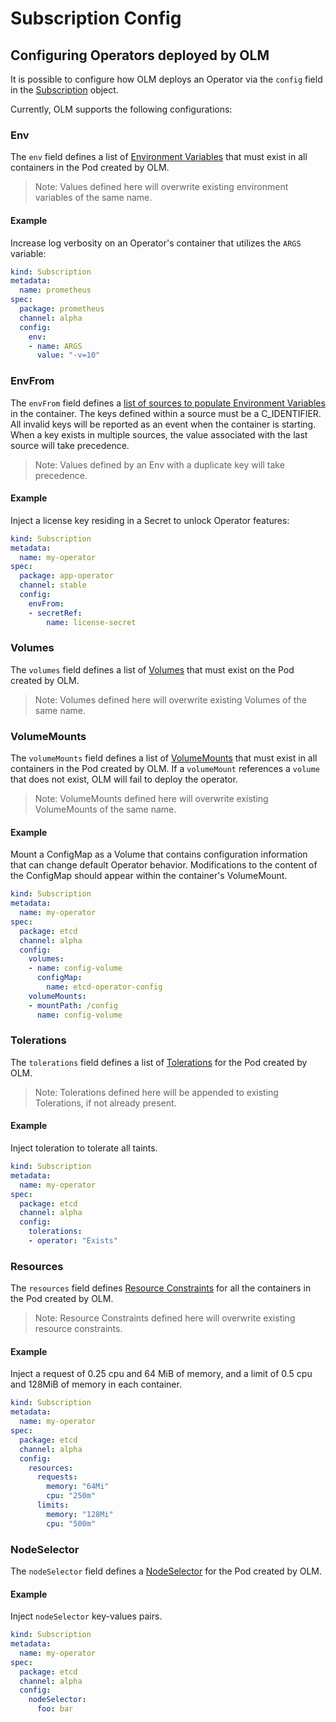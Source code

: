 # Subscription Config

## Configuring Operators deployed by OLM

It is possible to configure how OLM deploys an Operator via the `config` field in the [Subscription](https://github.com/operator-framework/olm-book/blob/master/docs/subscriptions.md) object.

Currently, OLM supports the following configurations:

### Env

The `env` field defines a list of [Environment Variables](https://kubernetes.io/docs/tasks/inject-data-application/define-environment-variable-container/#define-an-environment-variable-for-a-container) that must exist in all containers in the Pod created by OLM.

> Note: Values defined here will overwrite existing environment variables of the same name.

#### Example

Increase log verbosity on an Operator's container that utilizes the `ARGS` variable:

```yaml
kind: Subscription
metadata:
  name: prometheus
spec:
  package: prometheus
  channel: alpha
  config:
    env:
    - name: ARGS
      value: "-v=10"
```

### EnvFrom

The `envFrom` field defines a [list of sources to populate Environment Variables](https://kubernetes.io/docs/tasks/configure-pod-container/configure-pod-configmap/#configure-all-key-value-pairs-in-a-configmap-as-container-environment-variables) in the container. The keys defined within a source must be a C_IDENTIFIER. All invalid keys will be reported as an event when the container is starting. When a key exists in multiple sources, the value associated with the last source will take precedence.

> Note: Values defined by an Env with a duplicate key will take precedence.

#### Example

Inject a license key residing in a Secret to unlock Operator features:

```yaml
kind: Subscription
metadata:
  name: my-operator
spec:
  package: app-operator
  channel: stable
  config:
    envFrom:
    - secretRef:
        name: license-secret
```

### Volumes

The `volumes` field defines a list of [Volumes](https://kubernetes.io/docs/concepts/storage/volumes/) that must exist on the Pod created by OLM.

> Note: Volumes defined here will overwrite existing Volumes of the same name.

### VolumeMounts

The `volumeMounts` field defines a list of [VolumeMounts](https://kubernetes.io/docs/concepts/storage/volumes/) that must exist in all containers in the Pod created by OLM. If a `volumeMount` references a `volume` that does not exist, OLM will fail to deploy the operator.

> Note: VolumeMounts defined here will overwrite existing VolumeMounts of the same name.

#### Example

Mount a ConfigMap as a Volume that contains configuration information that can change default Operator behavior. Modifications to the content of the ConfigMap should appear within the container's VolumeMount.

```yaml
kind: Subscription
metadata:
  name: my-operator
spec:
  package: etcd
  channel: alpha
  config:
    volumes:
    - name: config-volume
      configMap:
        name: etcd-operator-config
    volumeMounts:
    - mountPath: /config
      name: config-volume
```

### Tolerations

The `tolerations` field defines a list of [Tolerations](https://kubernetes.io/docs/concepts/configuration/taint-and-toleration/) for the Pod created by OLM.

> Note: Tolerations defined here will be appended to existing Tolerations, if not already present.

#### Example

Inject toleration to tolerate all taints.

```yaml
kind: Subscription
metadata:
  name: my-operator
spec:
  package: etcd
  channel: alpha
  config:
    tolerations:
    - operator: "Exists"
```

### Resources

The `resources` field defines [Resource Constraints](https://kubernetes.io/docs/concepts/configuration/manage-compute-resources-container/#resource-requests-and-limits-of-pod-and-container) for all the containers in the Pod created by OLM.

> Note: Resource Constraints defined here will overwrite existing resource constraints.

#### Example

Inject a request of 0.25 cpu and 64 MiB of memory, and a limit of 0.5 cpu and 128MiB of memory in each container.

```yaml
kind: Subscription
metadata:
  name: my-operator
spec:
  package: etcd
  channel: alpha
  config:
    resources:
      requests:
        memory: "64Mi"
        cpu: "250m"
      limits:
        memory: "128Mi"
        cpu: "500m"
```

### NodeSelector

The `nodeSelector` field defines a [NodeSelector](https://kubernetes.io/docs/concepts/scheduling-eviction/assign-pod-node/) for the Pod created by OLM.

#### Example

Inject `nodeSelector` key-values pairs.

```yaml
kind: Subscription
metadata:
  name: my-operator
spec:
  package: etcd
  channel: alpha
  config:
    nodeSelector:
      foo: bar
```
